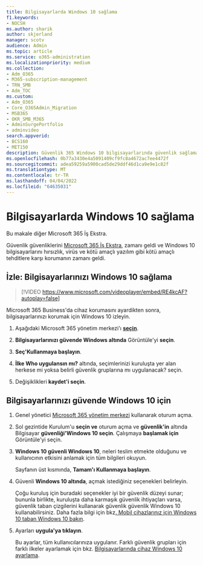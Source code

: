```yaml
---
title: Bilgisayarlarda Windows 10 sağlama
f1.keywords:
- NOCSH
ms.author: sharik
author: skjerland
manager: scotv
audience: Admin
ms.topic: article
ms.service: o365-administration
ms.localizationpriority: medium
ms.collection:
- Adm_O365
- M365-subscription-management
- TRN_SMB
- Adm_TOC
ms.custom:
- Adm_O365
- Core_O365Admin_Migration
- MSB365
- OKR_SMB_M365
- AdminSurgePortfolio
- adminvideo
search.appverid:
- BCS160
- MET150
description: Güvenlik 365 Windows 10 bilgisayarlarında güvenlik sağlamayı Microsoft 365 İş Ekstra.
ms.openlocfilehash: 0b77a3430e4a5091409cf9fc8a4672ac7ee4472f
ms.sourcegitcommit: adea59259a5900cad5de29ddf46d1ca9e9e1c82f
ms.translationtype: MT
ms.contentlocale: tr-TR
ms.lasthandoff: 04/04/2022
ms.locfileid: "64635031"
---
```

# <a name="secure-windows-10-computers"></a>Bilgisayarlarda Windows 10 sağlama

Bu makale diğer Microsoft 365 İş Ekstra.

Güvenlik güvenliklerini [Microsoft 365 İş Ekstra](business-set-up.md), zamanı geldi ve Windows 10 bilgisayarlarını hırsızlık, virüs ve kötü amaçlı yazılım gibi kötü amaçlı tehditlere karşı korumanın zamanı geldi.

## <a name="watch-secure-your-windows-10-pcs"></a>İzle: Bilgisayarlarınızı Windows 10 sağlama

> [!VIDEO https://www.microsoft.com/videoplayer/embed/RE4kcAF?autoplay=false]

Microsoft 365 Business'da cihaz korumasını ayardikten sonra, bilgisayarlarınızı korumak için Windows 10 izleyin.

1. Aşağıdaki Microsoft 365 yönetim merkezi'ı <a href="https://go.microsoft.com/fwlink/p/?linkid=2171997" target="_blank">**seçin**</a>.

2. **Bilgisayarlarınızı güvende Windows altında** Görüntüle'yi **seçin**.

3. **Seç'Kullanmaya başlayın**.

4. **İlke Who uygulansın mı?** altında, seçimlerinizi kuruluşta yer alan herkese mi yoksa belirli güvenlik gruplarına mı uygulanacak? seçin.

5. Değişiklikleri  **kaydet'i seçin**.

## <a name="to-secure-your-windows-10-computers"></a>Bilgisayarlarınızı güvende Windows 10 için

1. Genel yönetici [Microsoft 365 yönetim merkezi](https://admin.microsoft.com) kullanarak oturum açma. 

2. Sol gezintide Kurulum'u **seçin ve** oturum açma ve **güvenlik'in** altında Bilgisayar **güvenliği'Windows 10 seçin**. Çalışmaya **başlamak için** Görüntüle'yi seçin.

3. **Windows 10 güvenli Windows 10**, neleri teslim etmekte olduğunu ve kullanıcının etkisini anlamak için tüm bilgileri okuyun.

    Sayfanın üst kısmında, **Tamam'ı Kullanmaya başlayın**.

4. Güvenli **Windows 10 altında**, açmak istediğiniz seçenekleri belirleyin. 
    
    Çoğu kuruluş için buradaki seçenekler iyi bir güvenlik düzeyi sunar; bununla birlikte, kuruluşta daha karmaşık güvenlik ihtiyaçları varsa, güvenlik taban çizgilerini kullanarak güvenlik güvenlik Windows 10 kullanabilirsiniz. Daha fazla bilgi için bkz[. Mobil cihazlarınız için Windows 10 taban Windows 10 bakın](/mem/intune/protect/security-baselines).   

5. Ayarları **uygula'ya tıklayın**.

    Bu ayarlar, tüm kullanıcılarınıza uygulanır. Farklı güvenlik grupları için farklı ilkeler ayarlamak için bkz. [Bilgisayarlarında cihaz Windows 10 ayarlama](../../business-premium/m365bp-protection-settings-for-windows-10-pcs.md).
